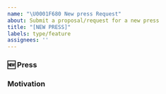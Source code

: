 ```yaml
---
name: "\U0001F680 New press Request"
about: Submit a proposal/request for a new press
title: "[NEW PRESS]"
labels: type/feature
assignees: ''
---
```


### 🆕 Press

<!-- A clear and concise description of the new press, include any links to relevant papers or resources -->

### Motivation

<!-- Please outline the motivation for the proposal. Is your press different from existing ones? If so, how? -->